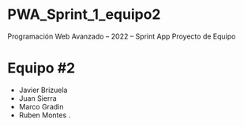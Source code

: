 # PWA_Sprint_1_equipo2
Programación Web Avanzado – 2022 – Sprint App Proyecto de Equipo

# Equipo #2
- Javier Brizuela
- Juan Sierra
- Marco Gradin
- Ruben Montes
.